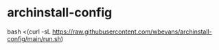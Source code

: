 # archinstall-config

bash <(curl -sL https://raw.githubusercontent.com/wbevans/archinstall-config/main/run.sh)
